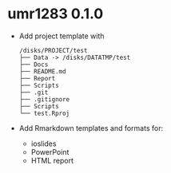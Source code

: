 # umr1283 0.1.0

* Add project template with
    ```
    /disks/PROJECT/test
    ├── Data -> /disks/DATATMP/test
    ├── Docs
    ├── README.md
    ├── Report
    ├── Scripts
    ├── .git
    ├── .gitignore
    ├── Scripts
    └── test.Rproj
    ```

* Add Rmarkdown templates and formats for:
    - ioslides
    - PowerPoint
    - HTML report
